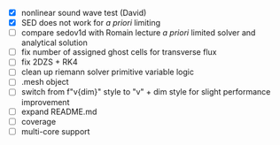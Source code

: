 - [x] nonlinear sound wave test (David)
- [x] SED does not work for *a priori* limiting
- [ ] compare sedov1d with Romain lecture *a priori* limited solver and analytical solution
- [ ] fix number of assigned ghost cells for transverse flux
- [ ] fix 2DZS + RK4
- [ ] clean up riemann solver primitive variable logic
- [ ] .mesh object
- [ ] switch from f"v{dim}" style to "v" + dim style for slight performance improvement
- [ ] expand README.md
- [ ] coverage
- [ ] multi-core support
